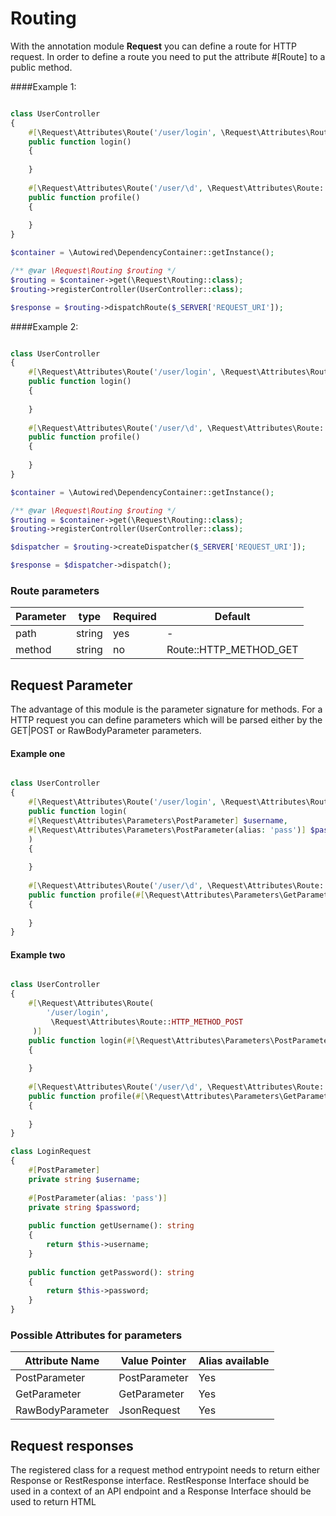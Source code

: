 # Routing

With the annotation module **Request** you can define a route for    HTTP request. In order to define a route you need to put the attribute #[Route] to a public method.



####Example 1:
```php

class UserController 
{
    #[\Request\Attributes\Route('/user/login', \Request\Attributes\Route::HTTP_METHOD_POST)]
    public function login()
    {
    
    }
    
    #[\Request\Attributes\Route('/user/\d', \Request\Attributes\Route::HTTP_METHOD_GET)]
    public function profile()
    {
    
    }
}

$container = \Autowired\DependencyContainer::getInstance();

/** @var \Request\Routing $routing */
$routing = $container->get(\Request\Routing::class);
$routing->registerController(UserController::class);

$response = $routing->dispatchRoute($_SERVER['REQUEST_URI']);
```

####Example 2:
```php

class UserController 
{
    #[\Request\Attributes\Route('/user/login', \Request\Attributes\Route::HTTP_METHOD_POST)]
    public function login()
    {
    
    }
    
    #[\Request\Attributes\Route('/user/\d', \Request\Attributes\Route::HTTP_METHOD_GET)]
    public function profile()
    {
    
    }
}

$container = \Autowired\DependencyContainer::getInstance();

/** @var \Request\Routing $routing */
$routing = $container->get(\Request\Routing::class);
$routing->registerController(UserController::class);

$dispatcher = $routing->createDispatcher($_SERVER['REQUEST_URI']);

$response = $dispatcher->dispatch();
```

### Route parameters
| Parameter | type   | Required | Default                | 
|-----------|--------|----------|------------------------|
| path      | string | yes      | -                      |
| method    | string | no       | Route::HTTP_METHOD_GET |

## Request Parameter

The advantage of this module is the parameter signature for methods. For a HTTP request you can define parameters which will be parsed either by the GET|POST  or RawBodyParameter parameters.

#### Example one
```php

class UserController 
{
    #[\Request\Attributes\Route('/user/login', \Request\Attributes\Route::HTTP_METHOD_POST)]
    public function login(
    #[\Request\Attributes\Parameters\PostParameter] $username,
    #[\Request\Attributes\Parameters\PostParameter(alias: 'pass')] $password
    )
    {
        
    }
    
    #[\Request\Attributes\Route('/user/\d', \Request\Attributes\Route::HTTP_METHOD_GET)]
    public function profile(#[\Request\Attributes\Parameters\GetParameter] int $userId)
    {
    
    }
}

```

#### Example two
```php

class UserController 
{
    #[\Request\Attributes\Route(
        '/user/login',
         \Request\Attributes\Route::HTTP_METHOD_POST
     )]
    public function login(#[\Request\Attributes\Parameters\PostParameter] LoginRequest $loginRequest)
    {
        
    }
    
    #[\Request\Attributes\Route('/user/\d', \Request\Attributes\Route::HTTP_METHOD_GET)]
    public function profile(#[\Request\Attributes\Parameters\GetParameter] int $userId)
    {
    
    }
}

class LoginRequest 
{
    #[PostParameter]
    private string $username;
    
    #[PostParameter(alias: 'pass')]
    private string $password;
    
    public function getUsername(): string
    {
        return $this->username;
    }
    
    public function getPassword(): string
    {
        return $this->password;
    }
}
```
### Possible Attributes for parameters
| Attribute Name   | Value Pointer | Alias available |
|------------------|---------------|-----------------|
| PostParameter    | PostParameter | Yes             |
| GetParameter     | GetParameter  | Yes             |
| RawBodyParameter | JsonRequest   | Yes             |


## Request responses

The registered class for a request method entrypoint needs to return either Response or RestResponse interface. 
RestResponse Interface should be used in a context of an API endpoint and a Response Interface should be used to return HTML
